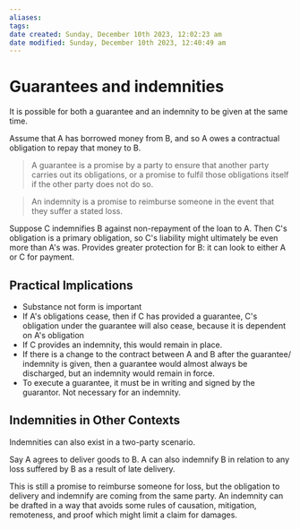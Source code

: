 ```yaml
---
aliases: 
tags: 
date created: Sunday, December 10th 2023, 12:02:23 am
date modified: Sunday, December 10th 2023, 12:40:49 am
---
```


# Guarantees and indemnities

It is possible for both a guarantee and an indemnity to be given at the same time.

Assume that A has borrowed money from B, and so A owes a contractual obligation to repay that money to B.

> A guarantee is a promise by a party to ensure that another party carries out its obligations, or a promise to fulfil those obligations itself if the other party does not do so.

> An indemnity is a promise to reimburse someone in the event that they suffer a stated loss.

Suppose C indemnifies B against non-repayment of the loan to A. Then C's obligation is a primary obligation, so C's liability might ultimately be even more than A's was. Provides greater protection for B: it can look to either A or C for payment.

## Practical Implications

- Substance not form is important
- If A's obligations cease, then if C has provided a guarantee, C's obligation under the guarantee will also cease, because it is dependent on A's obligation
- If C provides an indemnity, this would remain in place.
- If there is a change to the contract between A and B after the guarantee/ indemnity is given, then a guarantee would almost always be discharged, but an indemnity would remain in force.
- To execute a guarantee, it must be in writing and signed by the guarantor. Not necessary for an indemnity.

## Indemnities in Other Contexts

Indemnities can also exist in a two-party scenario.

Say A agrees to deliver goods to B. A can also indemnify B in relation to any loss suffered by B as a result of late delivery.

This is still a promise to reimburse someone for loss, but the obligation to delivery and indemnify are coming from the same party. An indemnity can be drafted in a way that avoids some rules of causation, mitigation, remoteness, and proof which might limit a claim for damages.
